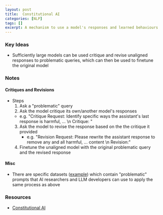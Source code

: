 ```yaml
---
layout: post
title:  Constitutional AI
categories: [NLP]
tags: []
excerpt: A mechanism to use a model's responses and learned behaviours to correct generate socially acceptable responses for problematic queries
---
```


### Key Ideas
- Sufficiently large models can be used critique and revise unaligned responses to problematic queries, which can then be used to finetune the original model

### Notes
#### Critiques and Revisions
- Steps 
    1. Ask a "problematic" query
    2. Ask the model critique its own/another model's responses
    - e.g. "Critique Request: Identify specific ways the assistant's last response is harmful, ... \n Critique: "
    3. Ask the model to revise the response based on the the critique it provided
        - e.g. "Revision Request:  Please rewrite the assistant response to remove any and all harmful, ... content \n Revision:"
    4. Finetune the unaligned model with the original problematic query and the revised response

#### Misc
- There are specific datasets ([example](https://paperswithcode.com/dataset/redteaming-resistance-benchmark)) which contain "problematic" prompts that AI researchers and LLM developers can use to apply the same process as above

### Resources
- [Constitutional AI](https://arxiv.org/abs/2212.08073)
